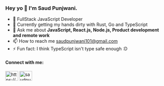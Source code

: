 ### Hey yo 👋 I'm Saud Punjwani.

<ul>
  <li>🔭 FullStack JavaScript Developer</li>
  <li>🌱 Currently getting my hands dirty with Rust, Go and TypeScript</li>
  <li>💬 Ask me about <strong>JavaScript, React.js, Node.js, Product development and remote work</strong></li>
  <li>📫 How to reach me <a href="mailto:saudpunjwani101@gmail.com">saudpunjwani101@gmail.com</a></li>
  <li>⚡ Fun fact: I think TypeScript isn't type safe enough :D</li>
</ul>

#### Connect with me:

<p align="left" dir="auto">
<a href="https://www.linkedin.com/in/saud-punjwani/" rel="nofollow"><img align="center" src="https://raw.githubusercontent.com/rahuldkjain/github-profile-readme-generator/master/src/images/icons/Social/linked-in-alt.svg" alt="https://www.linkedin.com/in/saud-punjwani-/" height="30" width="40" style="max-width: 100%;"></a>
<a href="https://twitter.com/saudpunjwani101" rel="nofollow"><img align="center" src="https://raw.githubusercontent.com/rahuldkjain/github-profile-readme-generator/master/src/images/icons/Social/twitter.svg" alt="saudpunjwani101" height="30" width="40" style="max-width: 100%;"></a>


<!--
**saudpunjwani101/saudpunjwani101** is a ✨ _special_ ✨ repository because its `README.md` (this file) appears on your GitHub profile.

Here are some ideas to get you started:

- 🔭 I’m currently working on ...
- 🌱 I’m currently learning ...
- 👯 I’m looking to collaborate on ...
- 🤔 I’m looking for help with ...
- 💬 Ask me about ...
- 📫 How to reach me: ...
- 😄 Pronouns: ...
- ⚡ Fun fact: ...
-->

